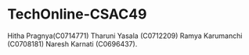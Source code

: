 # TechOnline-CSAC49
Hitha Pragnya(C0714771) Tharuni Yasala (C0712209) Ramya Karumanchi (C0708181) Naresh Karnati (C0696437).
